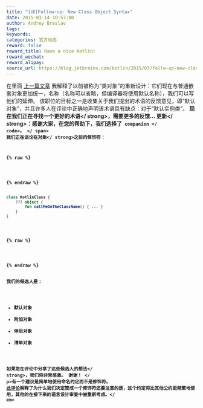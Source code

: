 ```yaml
---
title: "[译]Follow-up: New Class Object Syntax"
date: 2015-03-14 10:57:00
author: Andrey Breslav
tags:
keywords:
categories: 官方动态
reward: false
reward_title: Have a nice Kotlin!
reward_wechat:
reward_alipay:
source_url: https://blog.jetbrains.com/kotlin/2015/03/follw-up-new-class-object-syntax/
---
```


在里面 [上一篇文章](http://blog.jetbrains.com/kotlin/2015/03/upcoming-change-class-objects-rethought/) 我解释了以前被称为“类对象”的重新设计：它们现在与普通嵌套对象更加统一，名称（名称可以省略，但编译器将使用默认名称），我们可以写他们的延伸。
该职位的目标之一是收集关于我们提出的术语的反馈意见，即“默认对象”，并且许多人在评论中正确地声明该术语具有缺点：对于“默认实例类”。 <strong>现在我们正在寻找一个更好的术语</ strong>，需要更多的反馈...
<strong>更新</ strong>：感谢大家，在您的帮助下，我们选择了<code> companion </ code>。<span id =“more-1843”> </ span>
我们正在谈论在<strong>对象</ strong>之前的修饰符：

{% raw %}
<p></p>
{% endraw %}

```kotlin
class KotlinClass {
    ??? object {
        fun callMeOnTheClassName() { ... }
    }
}
 
```

{% raw %}
<p></p>
{% endraw %}

我们的候选人是：

* 默认对象
* 附加对象
* 伴侣对象
* 清单对象

如果您在评论中<strong>分享了这些候选人的想法</ strong>，我们将非常感激。
谢谢！
</ p>有一个建议是简单地使用命名约定而不是修饰符。 <a href="http://blog.jetbrains.com/kotlin/2015/03/upcoming-change-class-objects-rethought/#comment-32447">此评论</a>解释了为什么我们决定赞成一个修饰符还要注意的是，这个约定将比其他公约更频繁地使用，其他的在接下来的语言设计审查中被重新考虑。</ em>
